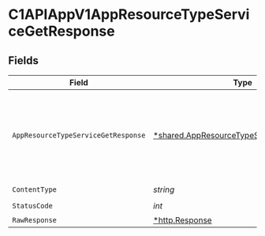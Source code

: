 # C1APIAppV1AppResourceTypeServiceGetResponse


## Fields

| Field                                                                                                                                                                                                                                                                          | Type                                                                                                                                                                                                                                                                           | Required                                                                                                                                                                                                                                                                       | Description                                                                                                                                                                                                                                                                    |
| ------------------------------------------------------------------------------------------------------------------------------------------------------------------------------------------------------------------------------------------------------------------------------ | ------------------------------------------------------------------------------------------------------------------------------------------------------------------------------------------------------------------------------------------------------------------------------ | ------------------------------------------------------------------------------------------------------------------------------------------------------------------------------------------------------------------------------------------------------------------------------ | ------------------------------------------------------------------------------------------------------------------------------------------------------------------------------------------------------------------------------------------------------------------------------ |
| `AppResourceTypeServiceGetResponse`                                                                                                                                                                                                                                            | [*shared.AppResourceTypeServiceGetResponse](../../models/shared/appresourcetypeservicegetresponse.md)                                                                                                                                                                          | :heavy_minus_sign:                                                                                                                                                                                                                                                             |  The AppResourceTypeServiceGetResponse contains an expanded array containing the expanded values indicated by the expand mask<br/> in the request and an app resource type view containing the resource type and JSONPATHs indicating which objects are where in the expand mask.<br/> |
| `ContentType`                                                                                                                                                                                                                                                                  | *string*                                                                                                                                                                                                                                                                       | :heavy_check_mark:                                                                                                                                                                                                                                                             | N/A                                                                                                                                                                                                                                                                            |
| `StatusCode`                                                                                                                                                                                                                                                                   | *int*                                                                                                                                                                                                                                                                          | :heavy_check_mark:                                                                                                                                                                                                                                                             | N/A                                                                                                                                                                                                                                                                            |
| `RawResponse`                                                                                                                                                                                                                                                                  | [*http.Response](https://pkg.go.dev/net/http#Response)                                                                                                                                                                                                                         | :heavy_minus_sign:                                                                                                                                                                                                                                                             | N/A                                                                                                                                                                                                                                                                            |